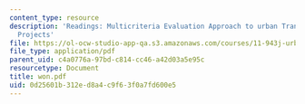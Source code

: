 ```yaml
---
content_type: resource
description: 'Readings: Multicriteria Evaluation Approach to urban Transportation
  Projects'
file: https://ol-ocw-studio-app-qa.s3.amazonaws.com/courses/11-943j-urban-transportation-land-use-and-the-environment-spring-2002/0d25601b312ed8a4c9f63f0a7fd600e5_won.pdf
file_type: application/pdf
parent_uid: c4a0776a-97bd-c814-cc46-a42d03a5e95c
resourcetype: Document
title: won.pdf
uid: 0d25601b-312e-d8a4-c9f6-3f0a7fd600e5
---
```

